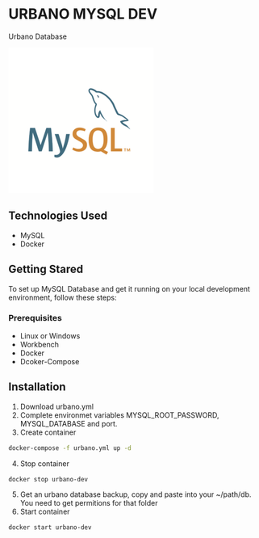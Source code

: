 # URBANO MYSQL DEV

Urbano Database

![MySQL](https://raw.githubusercontent.com/github/explore/main/topics/mysql/mysql.png)

## Technologies Used

- MySQL
- Docker

## Getting Stared

To set up MySQL Database and get it running on your local development environment, follow these steps:

### Prerequisites

- Linux or Windows
- Workbench
- Docker
- Dcoker-Compose

## Installation

1. Download urbano.yml
2. Complete environmet variables MYSQL_ROOT_PASSWORD, MYSQL_DATABASE and port.
3. Create container

```bash
docker-compose -f urbano.yml up -d
```

4. Stop container

```bash
docker stop urbano-dev
```

5. Get an urbano database backup, copy and paste into your ~/path/db. You need to get permitions for that folder
6. Start container

```bash
docker start urbano-dev
```
